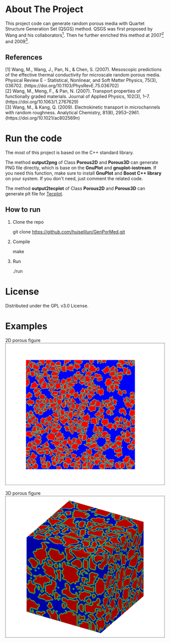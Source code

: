 # About The Project
This project code can generate random porous media with Quartet Structure Generation Set (QSGS) method. QSGS was first proposed by Wang and his collaborators[<sup>1</sup>](#refer-1). Then he further enriched this method at 2007[<sup>2</sup>](#refer-2) and 2009[<sup>3</sup>](#refer-3).

## References
<div id="refer-1"></div>
[1] Wang, M., Wang, J., Pan, N., & Chen, S. (2007). Mesoscopic predictions of the effective thermal conductivity for microscale random porous media.  Physical Review E - Statistical, Nonlinear, and Soft Matter Physics, 75(3), 036702. (https://doi.org/10.1103/PhysRevE.75.036702)

<div id="refer-2"></div>
[2] Wang, M., Meng, F., & Pan, N. (2007). Transport properties of functionally graded materials. Journal of Applied Physics, 102(3), 1–7. (https://doi.org/10.1063/1.2767629)

<div id="refer-3"></div>
[3] Wang, M., & Kang, Q. (2009). Electrokinetic transport in microchannels with random roughness. Analytical Chemistry, 81(8), 2953–2961. (https://doi.org/10.1021/ac802569n)

# Run the code
The most of this project is based on the C++ standard library. 

The method **output2png** of Class **Porous2D** and **Porous3D** can generate PNG file directly, which is base on the **GnuPlot** and **gnuplot-iostream**. If you need this function, make sure to install **GnuPlot** and **Boost C++ library** on your system. If you don't need, just comment the related code.

The method **output2tecplot** of Class **Porous2D** and **Porous3D** can generate plt file for [Tecplot](https://www.tecplot.com/).

## How to run
1. Clone the repo

    git clone https://github.com/huiselilun/GenPorMed.git

2. Compile

    make

3. Run

    ./run

# License
Distributed under the GPL v3.0 License.

# Examples
2D porous figure
![porosity = 0.5](fig/porous_2D_0.5.png)


3D porous figure
![porosity = 0.5](fig/porous_3D_0.5.png)
